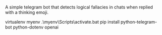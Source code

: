 A simple telegram bot that detects logical fallacies in chats when replied with a thinking emoji.

virtualenv myenv
.\myenv\Scripts\activate.bat
pip install python-telegram-bot python-dotenv openai
